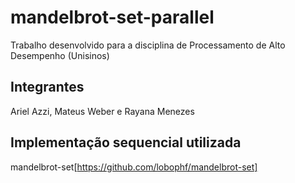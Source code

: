 # mandelbrot-set-parallel

Trabalho desenvolvido para a disciplina de Processamento de Alto Desempenho (Unisinos)

## Integrantes

Ariel Azzi, Mateus Weber e Rayana Menezes

## Implementação sequencial utilizada

mandelbrot-set[https://github.com/lobophf/mandelbrot-set]
